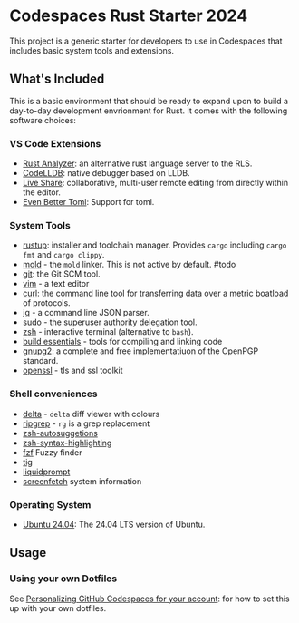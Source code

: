 # Codespaces Rust Starter 2024

This project is a generic starter for developers to use in Codespaces that includes basic system tools and extensions.

## What's Included

This is a basic environment that should be ready to expand upon to build a day-to-day development envrionment for Rust. It comes with the following software choices:

### VS Code Extensions

- [Rust Analyzer](https://marketplace.visualstudio.com/items?itemName=matklad.rust-analyzer): an alternative rust language server to the RLS.
- [CodeLLDB](https://marketplace.visualstudio.com/items?itemName=vadimcn.vscode-lldb): native debugger based on LLDB.
- [Live Share](https://marketplace.visualstudio.com/items?itemName=ms-vsliveshare.vsliveshare): collaborative, multi-user remote editing from directly within the editor.
- [Even Better Toml](https://marketplace.visualstudio.com/items?itemName=tamasfe.even-better-toml): Support for toml.

### System Tools

- [rustup](https://rustup.rs/): installer and toolchain manager.  Provides `cargo` including `cargo fmt` and `cargo clippy`.
- [mold](https://github.com/rui314/mold) - the `mold` linker.  This is not active by default. #todo
- [git](https://git-scm.com/): the Git SCM tool.
- [vim](https://www.vim.org/) - a text editor
- [curl](https://github.com/curl/curl): the command line tool for transferring data over a metric boatload of protocols.
- [jq](https://github.com/stedolan/jq) - a command line JSON parser.
- [sudo](https://www.sudo.ws/) - the superuser authority delegation tool.
- [zsh](https://www.zsh.org/) - interactive terminal (alternative to `bash`).
- [build essentials](https://packages.debian.org/sid/build-essential) - tools for compiling and linking code
- [gnupg2](https://gnupg.org/): a complete and free implementatiuon of the OpenPGP standard.
- [openssl](https://www.openssl.org/) - tls and ssl toolkit

### Shell conveniences

- [delta](https://github.com/dandavison/delta) - `delta` diff viewer with colours
- [ripgrep](https://github.com/BurntSushi/ripgrep) - `rg` is a grep replacement
- [zsh-autosuggetions](https://github.com/zsh-users/zsh-autosuggestions)
- [zsh-syntax-highlighting](https://github.com/zsh-users/zsh-syntax-highlighting)
- [fzf](https://github.com/junegunn/fzf) Fuzzy finder
- [tig](https://jonas.github.io/tig/)
- [liquidprompt](https://github.com/liquidprompt/liquidprompt)
- [screenfetch](https://github.com/KittyKatt/screenFetch) system information

### Operating System

- [Ubuntu 24.04](https://releases.ubuntu.com/24.04/): The 24.04 LTS version of Ubuntu.

## Usage

### Using your own Dotfiles

See [Personalizing GitHub Codespaces for your account](https://docs.github.com/en/codespaces/setting-your-user-preferences/personalizing-github-codespaces-for-your-account): for how to set this up with your own dotfiles.